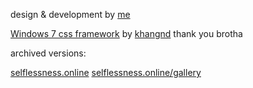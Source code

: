 design & development by [me](https://www.instagram.com/227kbps/)

[Windows 7 css framework](https://khang-nd.github.io/7.css/) by [khangnd](https://khangnd.info/) thank you brotha

archived versions:

[selflessness.online](https://227.se/archive/20240318)
[selflessness.online/gallery](https://227.se/archive/gallery)
